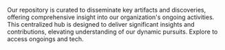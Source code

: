 Our repository is curated to disseminate key artifacts and discoveries, offering comprehensive insight into our organization's ongoing activities. 
This centralized hub is designed to deliver significant insights and contributions, elevating understanding of our dynamic pursuits. 
Explore to access ongoings and tech.

